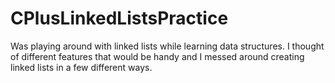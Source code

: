 # CPlusLinkedListsPractice
Was playing around with linked lists while learning data structures. I thought of different features that would be handy and I messed around creating linked lists in a few different ways.
